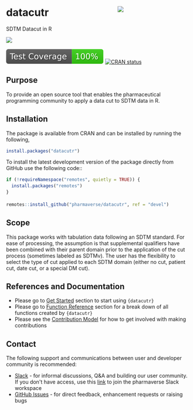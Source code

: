 # datacutr <img src="man/figures/logo.png" align="right" width="200" style="margin-left:50px;"/>

SDTM Datacut in R

<!-- badges: start -->

<!-- note: insert datacutr shield here when ready -->
[<img src="http://pharmaverse.org/shields/datacutr.svg">](https://pharmaverse.org)
<!-- note: insert CRAN Status here when ready -->
<!-- note: insert Test status here when ready -->
[![Test Coverage](https://raw.githubusercontent.com/pharmaverse/datacutr/badges/devel/test-coverage.svg)](https://github.com/pharmaverse/datacutr/actions/workflows/code-coverage.yml)
[![CRAN status](https://www.r-pkg.org/badges/version/datacutr)](https://CRAN.R-project.org/package=datacutr)
<!-- badges: end -->

## Purpose

To provide an open source tool that enables the pharmaceutical programming community
to apply a data cut to SDTM data in R.

## Installation

The package is available from CRAN and can be installed by running the following,

```r
install.packages("datacutr")
```

To install the latest development version of the package directly from GitHub use the following code::

```r
if (!requireNamespace("remotes", quietly = TRUE)) {
  install.packages("remotes")
}

remotes::install_github("pharmaverse/datacutr", ref = "devel")
```

## Scope

This package works with tabulation data following an SDTM standard. For ease of processing, the assumption is that supplemental qualifiers have been combined with their parent domain prior to the application of the cut process (sometimes labeled as SDTMv). The user has the flexibility to select the type of cut applied to each SDTM domain (either no cut, patient cut, date cut, or a special DM cut).

## References and Documentation

* Please go to [Get Started](https://pharmaverse.github.io/datacutr/articles/datacutr.html) section to start using `{datacutr}`
* Please go to [Function Reference](https://pharmaverse.github.io/datacutr/reference/index.html) section for a break down of all functions created by `{datacutr}`
* Please see the [Contribution Model](https://pharmaverse.github.io/datacutr/articles/contribution_model.html) for how to get involved with making contributions

## Contact

The following support and communications between user and developer community is recommended:

* [Slack](https://app.slack.com/client/T028PB489D3/C02M8KN8269) - for informal discussions, Q\&A and building our user community. If you don't have access, use this [link](https://join.slack.com/t/pharmaverse/shared_invite/zt-yv5atkr4-Np2ytJ6W_QKz_4Olo7Jo9A) to join the pharmaverse Slack workspace
* [GitHub Issues](https://github.com/pharmaverse/datacutr/issues) - for direct feedback, enhancement requests or raising bugs
